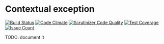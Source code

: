 # Contextual exception

[![Build Status](https://travis-ci.org/Carboneum/contextual-exception.svg?branch=master)](https://travis-ci.org/Carboneum/contextual-exception)
[![Code Climate](https://codeclimate.com/github/Carboneum/contextual-exception/badges/gpa.svg)](https://codeclimate.com/github/Carboneum/contextual-exception)
[![Scrutinizer Code Quality](https://scrutinizer-ci.com/g/Carboneum/contextual-exception/badges/quality-score.png?b=master)](https://scrutinizer-ci.com/g/Carboneum/contextual-exception/?branch=master)
[![Test Coverage](https://codeclimate.com/github/Carboneum/contextual-exception/badges/coverage.svg)](https://codeclimate.com/github/Carboneum/contextual-exception/coverage)
[![Issue Count](https://codeclimate.com/github/Carboneum/contextual-exception/badges/issue_count.svg)](https://codeclimate.com/github/Carboneum/contextual-exception)

TODO: document it
